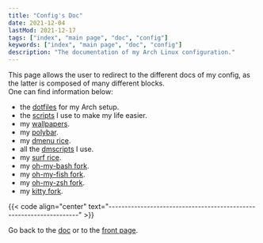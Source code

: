 ```yaml
---
title: "Config's Doc"
date: 2021-12-04
lastMod: 2021-12-17
tags: ["index", "main page", "doc", "config"]
keywords: ["index", "main page", "doc", "config"]
description: "The documentation of my Arch Linux configuration."
---
```


This page allows the user to redirect to the different docs of my config, as the latter is composed of many different blocks.  
One can find information below:
- the [dotfiles](/public/doc/config/dotfiles) for my Arch setup.
- the [scripts](/public/doc/config/scripts) I use to make my life easier.
- my [wallpapers](/public/doc/config/wallpapers).
- my [polybar](/public/doc/config/polybar).
- my [dmenu rice](/public/doc/config/dmenu).
- all the [dmscripts](/public/doc/config/dmscripts) I use.
- my [surf rice](/public/doc/config/surf).
- my [oh-my-bash fork](/public/doc/config/bash).
- my [oh-my-fish fork](/public/doc/config/fish).
- my [oh-my-zsh fork](/public/doc/config/zsh).
- my [kitty fork](/public/doc/config/kitty).

{{< code align="center" text="--------------------------------------------------------------------" >}}

Go back to the [doc](/public/doc) or to the [front page](/public).
